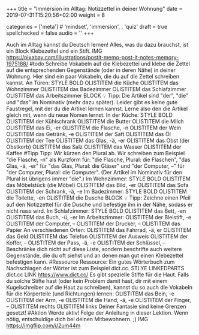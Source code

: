 +++
title = "Immersion im Alltag: Notizzettel in deiner Wohnung"
date =  2019-07-31T15:20:56+02:00
weight = 8

categories = ['meta'] # 'mindset', 'immersion', , 'quiz'
draft = true
spellchecked = false
audio = ''
+++

Auch im Alltag kannst du Deutsch lernen!
Alles, was du dazu brauchst, ist ein Block Klebezettel und ein Stift.
IMG https://pixabay.com/illustrations/postit-memo-post-it-notes-memory-1975188/ #todo
Schreibe Vokabeln auf die Klebezettel und klebe die Zettel auf die entsprechenden Gegenstände (oder in deren Nähe) in deiner Wohnung.
Hier sind ein paar Vokabeln, die du auf die Zettel schreiben kannst.
An Türen: STYLE BOLD
OLISTITEM die Küche
OLISTITEM das Wohnzimmer
OLISTITEM das Badezimmer
OLISTITEM das Schlafzimmer
OLISTITEM das Arbeitszimmer
BLOCK 💡 Tipp: Die Artikel sind "der", "die" und "das" im Nominativ (mehr dazu später). Leider gibt es keine gute Faustregel, mit der du die Artikel lernen kannst. Lerne also den die Artikel gleich mit, wenn du neue Nomen lernst.
In der Küche: STYLE BOLD
OLISTITEM der Kühlschrank
OLISTITEM die Butter
OLISTITEM die Milch
OLISTITEM das Ei, -er
OLISTITEM die Flasche, -n
OLISTITEM der Wein
OLISTITEM das Getränk, -e
OLISTITEM der Saft
OLISTITEM das Öl
OLISTITEM der Tee
OLISTITEM das Glas, -ä, -er
OLISTITEM das Obst (der Obstkorb)
OLISTITEM das Salz
OLISTITEM das Wasser
OLISTITEM der Kaffee
#Tipp Tipp: Wir kürzen den Plural ab. Wir schreiben zum Beispiel "die Flasche, -n" als Kurzform für: "die Flasche, Plural: die Flaschen", "das Glas, -ä, -er" für "das Glas, Plural: die Gläser" und "der Computer, –" für "der Computer, Plural: die Computer". (Der Artikel im Nominativ für den Plural ist übrigens immer "die".)
Im Wohnzimmer: STYLE BOLD
OLISTITEM das Möbelstück (die Möbel)
OLISTITEM das Bild, -er
OLISTITEM das Sofa
OLISTITEM der Schrank, -ä, -e
Im Badezimmer: STYLE BOLD
OLISTITEM die Toilette, -en
OLISTITEM die Dusche
BLOCK 💡 Tipp: Zeichne einen Pfeil auf den Notizzettel für die Dusche und befestige ihn in der Nähe, sodass er nicht nass wird.
Im Schlafzimmer: STYLE BOLD
OLISTITEM das Bett, -en
OLISTITEM das Buch, -ü, -er
Im Arbeitszimmer:
OLISTITEM der Bleistift, -e
OLISTITEM der Computer, –
OLISTITEM der Drucker, –
OLISTITEM das Papier
An verschiedenen Orten:
OLISTITEM das Fahrrad, -ä, er
OLISTITEM das Geld
OLISTITEM das Telefon
OLISTITEM der Ausweis
OLISTITEM der Koffer, –
OLISTITEM der Pass, -ä, -e
OLISTITEM der Schlüssel, –
Beschränke dich nicht auf diese Liste, sondern beschrifte auch weitere Gegenstände, die du oft siehst und an denen man gut einen Klebezettel befestigen kann.
#Ressource Ressource: Ein gutes Wörterbuch zum Nachschlagen der Wörter ist zum Beispiel dict.cc. STLYE LINKEDPARTS dict.cc LINK https://www.dict.cc/
Es gibt spezielle Stifte für die Haut. Falls du solche Stifte hast (oder kein Problem damit hast, dir mit einem Kugelschreiber auf die Haut zu schreiben), kannst du so auch die Vokabeln für die Körperteile (und Richtungen) lernen:
OLISTITEM das Bein, -e
OLISTITEM der Arm, -e
OLISTITEM die Hand, -ä, -e
OLISTITEM der Finger, –
OLISTITEM rechts
OLISTITEM links
Deiner Fantasie sind keine Grenzen gesetzt!
#Aktion Werde aktiv! Folge der Anleitung in dieser Lektion. Wenn nötig, entschuldige dich bei deinen Mitbewohnern. ;)
IMG https://imgflip.com/i/2um44m



